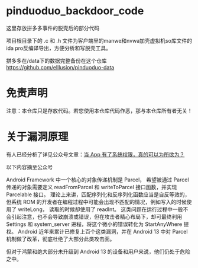 # pinduoduo_backdoor_code

这里存放拼多多事件的脱壳后的部分代码

项目根目录下的 .c 和 .h 文件为客户端里的manwe和nvwa加壳虚拟机so库文件的ida pro反编译导出，方便分析和写脱壳工具。

拼多多在/data下的数据完整备份在这个仓库 https://github.com/elllusion/pinduoduo-data

# 免责声明

注意：本仓库只是存放代码。若您使用本仓库代码作恶，那与本仓库所有者无关！

# 关于漏洞原理

有人已经分析了详见公众号文章：[当 App 有了系统权限，真的可以为所欲为？](https://mp.weixin.qq.com/s/kiLvnJSDZpYRHI_XiUx9gg)

以下内容摘至公众号

Android Framework 中一个核心的对象传递机制是 Parcel， 希望被通过 Parcel 传递的对象需要定义 readFromParcel 和 writeToParcel 接口函数，并实现 Parcelable 接口。 理论上来讲，匹配序列化和反序列化函数应当是自反等效的，但系统 ROM 的开发者在编程过程中可能会出现不匹配的情况，例如写入的时候使用了 writeLong， 读取的时候却使用了 readInt。 这类问题在运行过程中一般不会引起注意，也不会导致崩溃或错误，但在攻击者精心布局下，却可最终利用 Settings 和 system_server 进程，将这个微小的错误转化为 StartAnyWhere 提权。 Android 近年来累计已修复上百个这类漏洞，并在 Android 13 中对 Parcel 机制做了改革，彻底杜绝了大部分此类攻击面。

但对于鸿蒙和绝大部分未升级到 Android 13 的设备和用户来说，他们仍处于危险之中。

